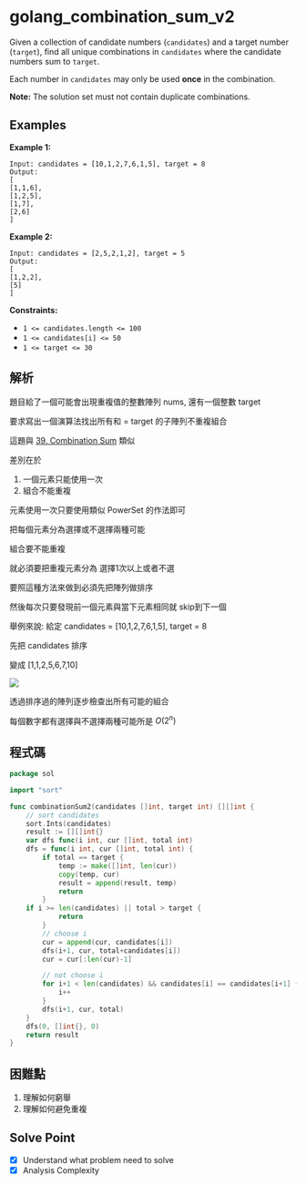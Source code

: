 # golang_combination_sum_v2

Given a collection of candidate numbers (`candidates`) and a target number (`target`), find all unique combinations in `candidates` where the candidate numbers sum to `target`.

Each number in `candidates` may only be used **once** in the combination.

**Note:** The solution set must not contain duplicate combinations.

## Examples

**Example 1:**

```
Input: candidates = [10,1,2,7,6,1,5], target = 8
Output:
[
[1,1,6],
[1,2,5],
[1,7],
[2,6]
]

```

**Example 2:**

```
Input: candidates = [2,5,2,1,2], target = 5
Output:
[
[1,2,2],
[5]
]

```

**Constraints:**

- `1 <= candidates.length <= 100`
- `1 <= candidates[i] <= 50`
- `1 <= target <= 30`

## 解析

題目給了一個可能會出現重複值的整數陣列 nums, 還有一個整數 target

要求寫出一個演算法找出所有和 = target 的子陣列不重複組合 

這題與 [39. Combination Sum](https://www.notion.so/39-Combination-Sum-f2f76b649cce4a66b480ad526b933bbd) 類似

差別在於

1. 一個元素只能使用一次
2. 組合不能重複

元素使用一次只要使用類似 PowerSet 的作法即可

把每個元素分為選擇或不選擇兩種可能

組合要不能重複

就必須要把重複元素分為 選擇1次以上或者不選

要照這種方法來做到必須先把陣列做排序

然後每次只要發現前一個元素與當下元素相同就 skip到下一個

舉例來說: 給定 candidates = [10,1,2,7,6,1,5], target = 8

先把 candidates 排序

變成 [1,1,2,5,6,7,10]

![](https://i.imgur.com/qVRh0gi.png)

透過排序過的陣列逐步檢查出所有可能的組合

每個數字都有選擇與不選擇兩種可能所是 $O(2^n)$

## 程式碼
```go
package sol

import "sort"

func combinationSum2(candidates []int, target int) [][]int {
	// sort candidates
	sort.Ints(candidates)
	result := [][]int{}
	var dfs func(i int, cur []int, total int)
	dfs = func(i int, cur []int, total int) {
		if total == target {
			temp := make([]int, len(cur))
			copy(temp, cur)
			result = append(result, temp)
			return
		}
    if i >= len(candidates) || total > target {
			return
		}
		// choose i
		cur = append(cur, candidates[i])
		dfs(i+1, cur, total+candidates[i])
		cur = cur[:len(cur)-1]

		// not choose i
		for i+1 < len(candidates) && candidates[i] == candidates[i+1] {
			i++
		}
		dfs(i+1, cur, total)
	}
	dfs(0, []int{}, 0)
	return result
}

```
## 困難點

1. 理解如何窮舉
2. 理解如何避免重複

## Solve Point

- [x]  Understand what problem need to solve
- [x]  Analysis Complexity